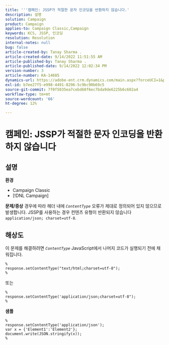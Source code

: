 ```yaml
---
title: '''캠페인: JSSP가 적절한 문자 인코딩을 반환하지 않습니다.'
description: 설명
solution: Campaign
product: Campaign
applies-to: Campaign Classic,Campaign
keywords: KCS, JSSP, 인코딩
resolution: Resolution
internal-notes: null
bug: false
article-created-by: Tanay Sharma .
article-created-date: 9/14/2022 11:51:55 AM
article-published-by: Tanay Sharma .
article-published-date: 9/14/2022 12:02:34 PM
version-number: 3
article-number: KA-14685
dynamics-url: https://adobe-ent.crm.dynamics.com/main.aspx?forceUCI=1&pagetype=entityrecord&etn=knowledgearticle&id=42acc49e-2334-ed11-9db1-002248086735
exl-id: b7ee27f5-e998-4491-8296-5c9bc90b69c5
source-git-commit: 7f0f5035ea7cebd60f6ec7bda9de6225b6c602a4
workflow-type: tm+mt
source-wordcount: '66'
ht-degree: 12%

---
```


# 캠페인: JSSP가 적절한 문자 인코딩을 반환하지 않습니다

## 설명

<b>환경</b>
- Campaign Classic
- [!DNL Campaign]



<b>문제/증상</b>
경우에 따라 헤더 내에 *`ContentType`* 오류가 제대로 정의되어 있지 않으므로 발생합니다. JSSP를 사용하는 경우 컨텐츠 유형이 반환되지 않습니다 `application/json; charset=utf-8`.


## 해상도


이 문제를 해결하려면 *`ContentType`* JavaScript에서 나머지 코드가 실행되기 전에 채워집니다.


```
%
response.setContentType("text/html;charset=utf-8");
%
```




또는




```
%
response.setContentType('application/json;charset=utf-8");
%
```


<b>샘플</b>


```
%
response.setContentType('application/json');
var x = {'Element1':'Element2'};
document.write(JSON.stringify(x));
%
```
